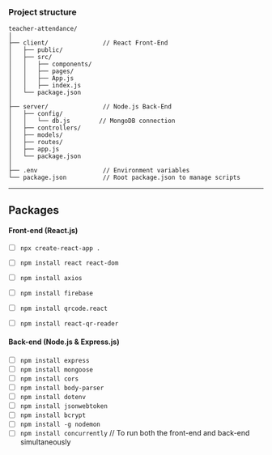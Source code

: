 ### Project structure
```plaintext
teacher-attendance/
│
├── client/               // React Front-End
│   ├── public/
│   ├── src/
│   │   ├── components/
│   │   ├── pages/
│   │   ├── App.js
│   │   ├── index.js
│   └── package.json
│
├── server/               // Node.js Back-End
│   ├── config/
│   │   └── db.js        // MongoDB connection
│   ├── controllers/
│   ├── models/
│   ├── routes/
│   ├── app.js
│   └── package.json
│
├── .env                  // Environment variables
└── package.json          // Root package.json to manage scripts

```

---
## Packages
#### Front-end (React.js)
- [ ] `npx create-react-app .`
- [ ] `npm install react react-dom`
- [ ] `npm install axios`
- [ ] `npm install firebase`
- [ ] `npm install qrcode.react`
- [ ] `npm install react-qr-reader`


#### Back-end (Node.js & Express.js)
- [ ] `npm install express`
- [ ] `npm install mongoose`
- [ ] `npm install cors`
- [ ] `npm install body-parser`
- [ ] `npm install dotenv`
- [ ] `npm install jsonwebtoken`
- [ ] `npm install bcrypt`
- [ ] `npm install -g nodemon`
- [ ] `npm install concurrently` // To run both the front-end and back-end simultaneously